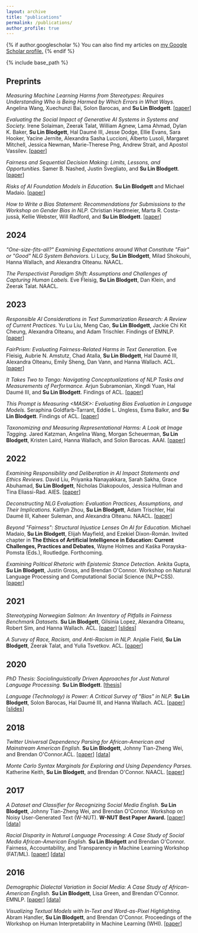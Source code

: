 ```yaml
---
layout: archive
title: "publications"
permalink: /publications/
author_profile: true
---
```


{% if author.googlescholar %}
  You can also find my articles on <u><a href="{{author.googlescholar}}">my Google Scholar profile</a>.</u>
{% endif %}

{% include base_path %}

## Preprints

*Measuring Machine Learning Harms from Stereotypes: Requires Understanding Who is Being Harmed by Which Errors in What Ways.* Angelina Wang, Xuechunzi Bai, Solon Barocas, and **Su Lin Blodgett**. [[paper](https://arxiv.org/abs/2402.04420)]

*Evaluating the Social Impact of Generative AI Systems in Systems and Society.* Irene Solaiman, Zeerak Talat, William Agnew, Lama Ahmad, Dylan K. Baker, **Su Lin Blodgett**, Hal Daumé III, Jesse Dodge, Ellie Evans, Sara Hooker, Yacine Jernite, Alexandra Sasha Luccioni, Alberto Lusoli, Margaret Mitchell, Jessica Newman, Marie-Therese Png, Andrew Strait, and Apostol Vassilev. [[paper](https://arxiv.org/abs/2306.05949)]

*Fairness and Sequential Decision Making: Limits, Lessons, and Opportunities.* Samer B. Nashed, Justin Svegliato, and **Su Lin Blodgett**. [[paper](https://arxiv.org/abs/2301.05753)]

*Risks of AI Foundation Models in Education.* **Su Lin Blodgett** and Michael Madaio. [[paper](https://arxiv.org/abs/2110.10024)]

*How to Write a Bias Statement: Recommendations for Submissions to the Workshop on Gender Bias in NLP.* Christian Hardmeier, Marta R. Costa-jussà, Kellie Webster, Will Radford, and **Su Lin Blodgett**. [[paper](https://arxiv.org/abs/2104.03026)]

## 2024

*"*One-size-fits-all?*" Examining Expectations around What Constitute "Fair" or "Good" NLG System Behaviors.* Li Lucy, **Su Lin Blodgett**, Milad Shokouhi, Hanna Wallach, and Alexandra Olteanu. NAACL.
<!-- [[paper](https://arxiv.org/abs/2310.15398)] -->

*The Perspectivist Paradigm Shift: Assumptions and Challenges of Capturing Human Labels.* Eve Fleisig, **Su Lin Blodgett**, Dan Klein, and Zeerak Talat. NAACL.

## 2023

*Responsible AI Considerations in Text Summarization Research: A Review of Current Practices.* Yu Lu Liu, Meng Cao, **Su Lin Blodgett**, Jackie Chi Kit Cheung, Alexandra Olteanu, and Adam Trischler. Findings of EMNLP. [[paper](https://aclanthology.org/2023.findings-emnlp.413/)]

*FairPrism: Evaluating Fairness-Related Harms in Text Generation.* Eve Fleisig, Aubrie N. Amstutz, Chad Atalla, **Su Lin Blodgett**, Hal Daumé III, Alexandra Olteanu, Emily Sheng, Dan Vann, and Hanna Wallach. ACL. [[paper](https://aclanthology.org/2023.acl-long.343/)]

*It Takes Two to Tango: Navigating Conceptualizations of NLP Tasks and Measurements of Performance.* Arjun Subramonian, Xingdi Yuan, Hal Daumé III, and **Su Lin Blodgett**. Findings of ACL. [[paper](https://aclanthology.org/2023.findings-acl.202/)]

*This Prompt is Measuring \<MASK\>: Evaluating Bias Evaluation in Language Models.* Seraphina Goldfarb-Tarrant, Eddie L. Ungless, Esma Balkır, and **Su Lin Blodgett**. Findings of ACL. [[paper](https://aclanthology.org/2023.findings-acl.139/)]

*Taxonomizing and Measuring Representational Harms: A Look at Image Tagging.* Jared Katzman, Angelina Wang, Morgan Scheuerman, **Su Lin Blodgett**, Kristen Laird, Hanna Wallach, and Solon Barocas. AAAI. [[paper](https://ojs.aaai.org/index.php/AAAI/article/view/26670)]

## 2022

*Examining Responsibility and Deliberation in AI Impact Statements and Ethics Reviews.* David Liu, Priyanka Nanayakkara, Sarah Sakha, Grace Abuhamad, **Su Lin Blodgett**, Nicholas Diakopoulos, Jessica Hullman and Tina Eliassi-Rad. AIES. [[paper](https://dl.acm.org/doi/10.1145/3514094.3534155)]

*Deconstructing NLG Evaluation: Evaluation Practices, Assumptions, and Their Implications.* Kaitlyn Zhou, **Su Lin Blodgett**, Adam Trischler, Hal Daumé III, Kaheer Suleman, and Alexandra Olteanu. NAACL. [[paper](https://aclanthology.org/2022.naacl-main.24/)]

*Beyond "Fairness": Structural Injustice Lenses On AI for Education.* Michael Madaio, **Su Lin Blodgett**, Elijah Mayfield, and Ezekiel Dixon-Román. Invited chapter in **The Ethics of Artificial Intelligence in Education: Current Challenges, Practices and Debates**, Wayne Holmes and Kaśka Porayska-Pomsta (Eds.), Routledge. Forthcoming.

*Examining Political Rhetoric with Epistemic Stance Detection.* Ankita Gupta, **Su Lin Blodgett**, Justin Gross, and Brendan O'Connor. Workshop on Natural Language Processing and Computational Social Science (NLP+CSS). [[paper](https://aclanthology.org/2022.nlpcss-1.11/)]

## 2021

*Stereotyping Norwegian Salmon: An Inventory of Pitfalls in Fairness Benchmark Datasets.* **Su Lin Blodgett**, Gilsinia Lopez, Alexandra Olteanu, Robert Sim, and Hanna Wallach. ACL. [[paper](https://aclanthology.org/2021.acl-long.81/)] [[slides](https://sblodgett.github.io/files/acl-2021-salmon-slides.pdf)]

*A Survey of Race, Racism, and Anti-Racism in NLP.* Anjalie Field, **Su Lin Blodgett**, Zeerak Talat, and Yulia Tsvetkov. ACL. [[paper](https://aclanthology.org/2021.acl-long.149/)]
<!-- *Representational Harms in Image Captioning and Labeling.* Jared Katzman, Solon Barocas, **Su Lin Blodgett**, Kristen Laird, Hanna Wallach and Morgan Klaus Scheuerman. Beyond Fairness: Towards a Just, Equitable, and Accountable Computer Vision Workshop (CVPR). [[pdf](https://drive.google.com/file/d/1oJp8CqNpYEsOlO8cwv4cTnHGbOjWxEZ-/view)] -->
  <!-- * also presented at the Measures and Best Practices for Responsible AI Workshop at KDD -->

## 2020

*PhD Thesis: Sociolinguistically Driven Approaches for Just Natural Language Processing.* **Su Lin Blodgett**. [[thesis](https://scholarworks.umass.edu/dissertations_2/2092/)]

*Language (Technology) is Power: A Critical Survey of "Bias" in NLP.* **Su Lin Blodgett**, Solon Barocas, Hal Daumé III, and Hanna Wallach. ACL. [[paper](https://aclanthology.org/2020.acl-main.485/)] [[slides](https://sblodgett.github.io/files/acl-2020-power-slides.pdf)]

## 2018

*Twitter Universal Dependency Parsing for African-American and Mainstream American English.* **Su Lin Blodgett**, Johnny Tian-Zheng Wei, and Brendan O'Connor.ACL. [[paper](https://aclanthology.org/P18-1131/)] [[data](http://slanglab.cs.umass.edu/TwitterAAE/)]

*Monte Carlo Syntax Marginals for Exploring and Using Dependency Parses.* Katherine Keith, **Su Lin Blodgett**, and Brendan O'Connor. NAACL. [[paper](https://aclanthology.org/N18-1084/)]

## 2017

*A Dataset and Classifier for Recognizing Social Media English.* **Su Lin Blodgett**, Johnny Tian-Zheng Wei, and Brendan O'Connor. Workshop on Noisy User-Generated Text (W-NUT). **W-NUT Best Paper Award.** [[paper](https://aclanthology.org/W17-4408/)] [[data](http://slanglab.cs.umass.edu/TwitterLangID/)]

*Racial Disparity in Natural Language Processing: A Case Study of Social Media African-American English.* **Su Lin Blodgett** and Brendan O'Connor. Fairness, Accountability, and Transparency in Machine Learning Workshop (FAT/ML). [[paper](https://arxiv.org/pdf/1707.00061.pdf)] [[data](http://slanglab.cs.umass.edu/TwitterLangID/)]

## 2016

*Demographic Dialectal Variation in Social Media: A Case Study of African-American English.* **Su Lin Blodgett**, Lisa Green, and Brendan O'Connor. EMNLP. [[paper](https://aclanthology.org/D16-1120/)] [[data](http://slanglab.cs.umass.edu/TwitterAAE/)]

*Visualizing Textual Models with In-Text and Word-as-Pixel Highlighting.* Abram Handler, **Su Lin Blodgett**, and Brendan O'Connor. Proceedings of the Workshop on Human Interpretability in Machine Learning (WHI). [[paper](https://arxiv.org/pdf/1606.06352v1.pdf)]

<!-- {% for post in site.publications reversed %}
  {% include archive-single.html %}
{% endfor %}
 -->
